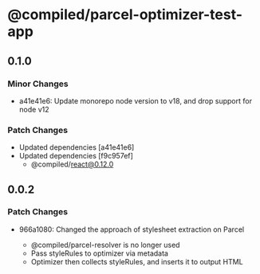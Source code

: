 # @compiled/parcel-optimizer-test-app

## 0.1.0

### Minor Changes

- a41e41e6: Update monorepo node version to v18, and drop support for node v12

### Patch Changes

- Updated dependencies [a41e41e6]
- Updated dependencies [f9c957ef]
  - @compiled/react@0.12.0

## 0.0.2

### Patch Changes

- 966a1080: Changed the approach of stylesheet extraction on Parcel

  - @compiled/parcel-resolver is no longer used
  - Pass styleRules to optimizer via metadata
  - Optimizer then collects styleRules, and inserts it to output HTML
